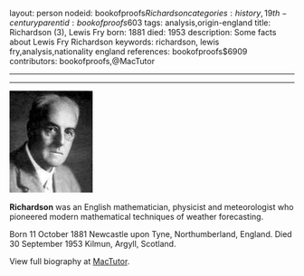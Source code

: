 layout: person
nodeid: bookofproofs$Richardson
categories: history,19th-century
parentid: bookofproofs$603
tags: analysis,origin-england
title: Richardson (3), Lewis Fry
born: 1881
died: 1953
description: Some facts about Lewis Fry Richardson
keywords: richardson, lewis fry,analysis,nationality england
references: bookofproofs$6909
contributors: bookofproofs,@MacTutor

---


---

![Richardson.jpg](https://github.com/bookofproofs/bookofproofs.github.io/blob/main/_sources/_assets/images/portraits/Richardson.jpg?raw=true)

**Richardson** was an English mathematician, physicist and meteorologist who pioneered modern mathematical techniques of weather forecasting.

Born 11 October 1881 Newcastle upon Tyne, Northumberland, England. Died 30 September 1953 Kilmun, Argyll, Scotland.


View full biography at [MacTutor](https://mathshistory.st-andrews.ac.uk/Biographies/Richardson/).